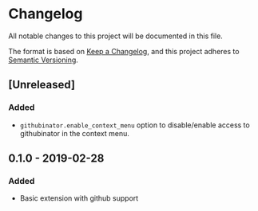 # Changelog

All notable changes to this project will be documented in this file.

The format is based on [Keep a Changelog](https://keepachangelog.com/en/1.0.0/),
and this project adheres to [Semantic Versioning](https://semver.org/spec/v2.0.0.html).

## [Unreleased]

### Added

- `githubinator.enable_context_menu` option to disable/enable access to githubinator in the context menu.

## 0.1.0 - 2019-02-28

### Added

- Basic extension with github support
